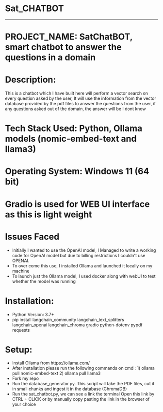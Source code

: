 # Sat_CHATBOT
-----------------------------------------------------------------------------------------------------------------------

# PROJECT_NAME: SatChatBOT, smart chatbot to answer the questions in a domain 


# Description:  
 This is a chatbot which I have built here will perform a vector search on every question asked by the user, It will use the information from the vector database provided by the pdf files to answer the questions from the user, if any questions asked out of the domain, the answer will be I dont know

# Tech Stack Used: Python, Ollama models (nomic-embed-text and llama3)
# Operating System: Windows 11 (64 bit)
# Gradio is used for WEB UI interface as this is light weight

# Issues Faced
- Initially I wanted to use the OpenAI model, I Managed to write a working code for OpenAI model but due to billing restrictions I couldn't use OPENAI. 
- To over come this use, I installed Ollama and launched it locally on my machine
- To launch just the Ollama model, I used docker along with webUI to test whether the model was running

# Installation:
- Python Version: 3.7+
- pip install langchain_community langchain_text_splitters langchain_openai langchain_chroma gradio python-dotenv pypdf requests


# Setup:
- Install Ollama from https://ollama.com/
- After installation please run the following commands on cmd : 1) ollama pull nomic-embed-text 2) ollama pull llama3
- Fork my repo
- Run the database_generator.py. 
  This script will take the PDF files, cut it in small chunks and ingest it in the database (ChromaDB) 
- Run the sat_chatbot.py, we can see a link the terminal
  Open this link by CTRL + CLICK or by manually copy pasting the link in the browser of your choice

